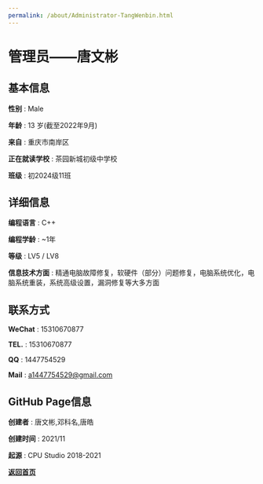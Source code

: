 ```yaml
---
permalink: /about/Administrator-TangWenbin.html
---
```


# 管理员——唐文彬

## 基本信息

**性别** : Male

**年龄** : 13 岁(截至2022年9月)

**来自** : 重庆市南岸区

**正在就读学校** : 茶园新城初级中学校

**班级** : 初2024级11班

## 详细信息

**编程语言** : C++

**编程学龄** : ~1年

**等级** : LV5 / LV8

**信息技术方面** : 精通电脑故障修复，软硬件（部分）问题修复，电脑系统优化，电脑系统重装，系统高级设置，漏洞修复等大多方面

## 联系方式

**WeChat** : 15310670877

**TEL.** : 15310670877

**QQ** : 1447754529

**Mail** : a1447754529@gmail.com

## GitHub Page信息

**创建者** : 唐文彬,邓科名,唐皓

**创建时间** : 2021/11

**起源** : CPU Studio 2018-2021


**[返回首页](https://corestudi0.github.io)**
